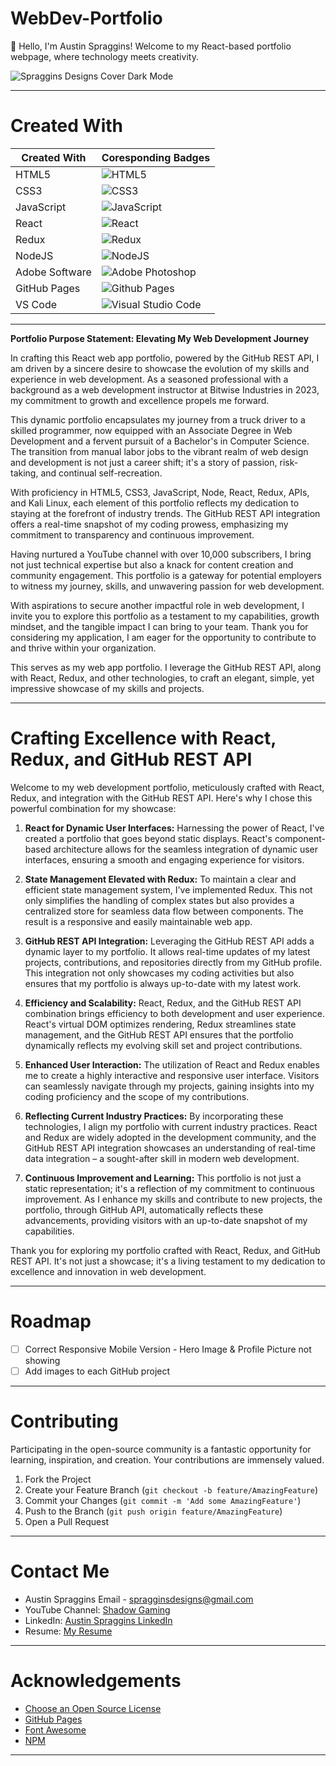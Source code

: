 # WebDev-Portfolio
👋 Hello, I'm Austin Spraggins! Welcome to my React-based portfolio webpage, where technology meets creativity.

<!-- PROJECT LOGO -->

![Spraggins Designs Cover Dark Mode](https://github.com/spragginsdesigns/reactportfolio/blob/d47cfba4d7e7e6ac17ddc1cbd3bb7ab0d3be18f5/other/Spraggins%20Designs%20Cover%20Dark%20Mode.jpg)

***

<!-- Badges -->

# Created With

| Created With   | Coresponding Badges                                          |
| -------------- | ------------------------------------------------------------ |
| HTML5          | ![HTML5](https://img.shields.io/badge/html5-%23E34F26.svg?style=for-the-badge&logo=html5&logoColor=white) |
| CSS3           | ![CSS3](https://img.shields.io/badge/css3-%231572B6.svg?style=for-the-badge&logo=css3&logoColor=white) |
| JavaScript     | ![JavaScript](https://img.shields.io/badge/javascript-%23323330.svg?style=for-the-badge&logo=javascript&logoColor=%23F7DF1E) |
| React          | ![React](https://img.shields.io/badge/react-%2320232a.svg?style=for-the-badge&logo=react&logoColor=%2361DAFB) |
| Redux          | ![Redux](https://img.shields.io/badge/redux-%23593d88.svg?style=for-the-badge&logo=redux&logoColor=white) |
| NodeJS         | ![NodeJS](https://img.shields.io/badge/node.js-6DA55F?style=for-the-badge&logo=node.js&logoColor=white) |
| Adobe Software | ![Adobe Photoshop](https://img.shields.io/badge/adobe%20photoshop-%2331A8FF.svg?style=for-the-badge&logo=adobe%20photoshop&logoColor=white) |
| GitHub Pages   | ![Github Pages](https://img.shields.io/badge/github%20pages-121013?style=for-the-badge&logo=github&logoColor=white) |
| VS Code        | ![Visual Studio Code](https://img.shields.io/badge/Visual%20Studio%20Code-0078d7.svg?style=for-the-badge&logo=visual-studio-code&logoColor=white)

***

**Portfolio Purpose Statement: Elevating My Web Development Journey**

In crafting this React web app portfolio, powered by the GitHub REST API, I am driven by a sincere desire to showcase the evolution of my skills and experience in web development. As a seasoned professional with a background as a web development instructor at Bitwise Industries in 2023, my commitment to growth and excellence propels me forward.

This dynamic portfolio encapsulates my journey from a truck driver to a skilled programmer, now equipped with an Associate Degree in Web Development and a fervent pursuit of a Bachelor's in Computer Science. The transition from manual labor jobs to the vibrant realm of web design and development is not just a career shift; it's a story of passion, risk-taking, and continual self-recreation.

With proficiency in HTML5, CSS3, JavaScript, Node, React, Redux, APIs, and Kali Linux, each element of this portfolio reflects my dedication to staying at the forefront of industry trends. The GitHub REST API integration offers a real-time snapshot of my coding prowess, emphasizing my commitment to transparency and continuous improvement.

Having nurtured a YouTube channel with over 10,000 subscribers, I bring not just technical expertise but also a knack for content creation and community engagement. This portfolio is a gateway for potential employers to witness my journey, skills, and unwavering passion for web development.

With aspirations to secure another impactful role in web development, I invite you to explore this portfolio as a testament to my capabilities, growth mindset, and the tangible impact I can bring to your team. Thank you for considering my application, I am eager for the opportunity to contribute to and thrive within your organization.

<!-- Overview Of Project -->

This serves as my web app portfolio. I leverage the GitHub REST API, along with React, Redux, and other technologies, to craft an elegant, simple, yet impressive showcase of my skills and projects.
***

# Crafting Excellence with React, Redux, and GitHub REST API

Welcome to my web development portfolio, meticulously crafted with React, Redux, and integration with the GitHub REST API. Here's why I chose this powerful combination for my showcase:

1. **React for Dynamic User Interfaces:**
   Harnessing the power of React, I've created a portfolio that goes beyond static displays. React's component-based architecture allows for the seamless integration of dynamic user interfaces, ensuring a smooth and engaging experience for visitors.

2. **State Management Elevated with Redux:**
   To maintain a clear and efficient state management system, I've implemented Redux. This not only simplifies the handling of complex states but also provides a centralized store for seamless data flow between components. The result is a responsive and easily maintainable web app.

3. **GitHub REST API Integration:**
   Leveraging the GitHub REST API adds a dynamic layer to my portfolio. It allows real-time updates of my latest projects, contributions, and repositories directly from my GitHub profile. This integration not only showcases my coding activities but also ensures that my portfolio is always up-to-date with my latest work.

4. **Efficiency and Scalability:**
   React, Redux, and the GitHub REST API combination brings efficiency to both development and user experience. React's virtual DOM optimizes rendering, Redux streamlines state management, and the GitHub REST API ensures that the portfolio dynamically reflects my evolving skill set and project contributions.

5. **Enhanced User Interaction:**
   The utilization of React and Redux enables me to create a highly interactive and responsive user interface. Visitors can seamlessly navigate through my projects, gaining insights into my coding proficiency and the scope of my contributions.

6. **Reflecting Current Industry Practices:**
   By incorporating these technologies, I align my portfolio with current industry practices. React and Redux are widely adopted in the development community, and the GitHub REST API integration showcases an understanding of real-time data integration – a sought-after skill in modern web development.

7. **Continuous Improvement and Learning:**
   This portfolio is not just a static representation; it's a reflection of my commitment to continuous improvement. As I enhance my skills and contribute to new projects, the portfolio, through GitHub API, automatically reflects these advancements, providing visitors with an up-to-date snapshot of my capabilities.

Thank you for exploring my portfolio crafted with React, Redux, and GitHub REST API. It's not just a showcase; it's a living testament to my dedication to excellence and innovation in web development.

***

<!-- ROADMAP -->

# Roadmap

- [ ] Correct Responsive Mobile Version - Hero Image & Profile Picture not showing
- [ ] Add images to each GitHub project

<!-- CONTRIBUTING -->

***

# Contributing

Participating in the open-source community is a fantastic opportunity for learning, inspiration, and creation. Your contributions are immensely valued.

1. Fork the Project
2. Create your Feature Branch (`git checkout -b feature/AmazingFeature`)
3. Commit your Changes (`git commit -m 'Add some AmazingFeature'`)
4. Push to the Branch (`git push origin feature/AmazingFeature`)
5. Open a Pull Request

***

<!-- CONTACT -->

# Contact Me

* Austin Spraggins Email - <spragginsdesigns@gmail.com>
* YouTube Channel: [Shadow Gaming](https://www.youtube.com/c/shadowgaming99)
* LinkedIn: [Austin Spraggins LinkedIn](https://www.linkedin.com/in/spragginsdesigns/)
* Resume: [My Resume](https://drive.google.com/file/d/1Zs80xA6bpSxLpFi6PIYoAKyXceoi0FZJ/view?usp=sharing)

***

<!-- ACKNOWLEDGEMENTS -->

# Acknowledgements

* [Choose an Open Source License](https://choosealicense.com)
* [GitHub Pages](https://pages.github.com)
* [Font Awesome](https://fontawesome.com)
* [NPM](https://www.npmjs.com/)

***
